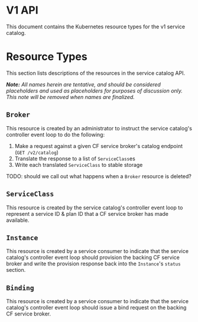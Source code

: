 # V1 API

This document contains the Kubernetes resource types for the v1 service catalog.

# Resource Types

This section lists descriptions of the resources in the service catalog API.

*__Note:__ All names herein are tentative, and should be considered placeholders
and used as placeholders for purposes of discussion only. This note will be
removed when names are finalized.*

## `Broker`

This resource is created by an administrator to instruct the service catalog's
controller event loop to do the following:

1. Make a request against a given CF service broker's catalog endpoint
   (`GET /v2/catalog`)
2. Translate the response to a list of `ServiceClass`es
3. Write each translated `ServiceClass` to stable storage

TODO: should we call out what happens when a `Broker` resource is deleted?

## `ServiceClass`

This resource is created by the service catalog's controller event loop to
represent a service ID & plan ID that a CF service broker has made available.

## `Instance`

This resource is created by a service consumer to indicate that the service
catalog's controller event loop should provision the backing CF service broker
and write the provision response back into the `Instance`'s `status` section.

## `Binding`

This resource is created by a service consumer to indicate that the service
catalog's controller event loop should issue a bind request on the backing CF
service broker.
